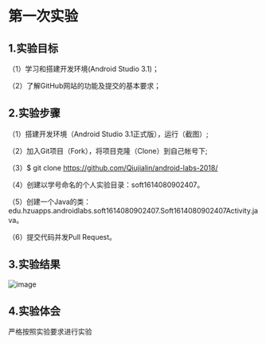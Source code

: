 # 第一次实验

## 1.实验目标

（1）学习和搭建开发环境(Android Studio 3.1)；

（2）了解GitHub网站的功能及提交的基本要求；

## 2.实验步骤

（1）搭建开发环境（Android Studio 3.1正式版），运行（截图）;

（2）加入Git项目（Fork），将项目克隆（Clone）到自己帐号下;

（3）$ git clone https://github.com/Qiujialin/android-labs-2018/

（4）创建以学号命名的个人实验目录：soft1614080902407。

（5）创建一个Java的类：edu.hzuapps.androidlabs.soft1614080902407.Soft1614080902407Activity.java。

（6）提交代码并发Pull Request。

## 3.实验结果

![image](https://github.com/Qiujialin/android-labs-2018/blob/master/soft1614080902407/Soft1614080902407.PNG?raw=true)

## 4.实验体会

严格按照实验要求进行实验
